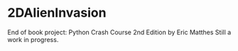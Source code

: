 # 2DAlienInvasion

End of book project: Python Crash Course 2nd Edition by Eric Matthes
Still a work in progress.

